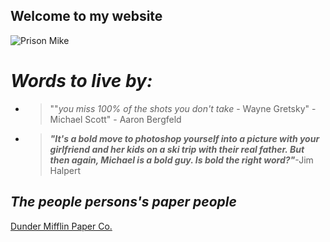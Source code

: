 ## Welcome to my website

![Prison Mike](https://static.wikia.nocookie.net/theoffice/images/9/96/Prisonmike.png/revision/latest?cb=20100327171549)

# *Words to live by:*

* >""*you miss 100% of
  >the shots you don't take* - Wayne Gretsky" - Michael Scott" - Aaron Bergfeld 

* >***"It's a bold move to photoshop yourself into a picture with your girlfriend and her kids on a ski trip with their real father. But then again, Michael is a bold guy. Is bold the right word?"***-Jim Halpert

## *The people persons's paper people*
[Dunder Mifflin Paper Co.](https://dundermifflinpaper.com/)
